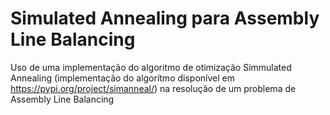 # Simulated Annealing para Assembly Line Balancing
Uso de uma implementação  do algoritmo de otimização Simmulated Annealing (implementação do algorítmo disponível em https://pypi.org/project/simanneal/) na resolução de um problema de Assembly Line Balancing
